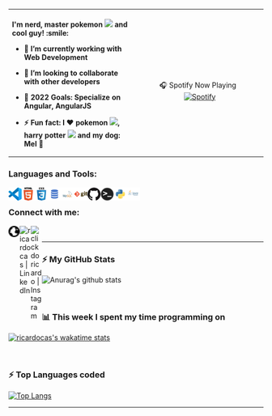 <table width="100%"> 
  <tr>
  <td width="50%">
  &nbsp; <br> 
<strong>I'm nerd, master pokemon <img src = "http://i.imgur.com/wFJgJO8.png" width= "20px"></a> and cool guy! :smile:

<br>

- 🌱 I’m currently working with Web Development
- 👯 I’m looking to collaborate with other developers
- 🥅 2022 Goals: Specialize on Angular, AngularJS
- ⚡ Fun fact: I :heart: pokemon <img src="http://i.imgur.com/jee6nD3.png" width="19px"></a>, harry potter <img src="http://i.imgur.com/8sLXTMm.jpg" width="19px"></a> and my dog: Mel 🐶

  </td>
  <td width="50%">
<br><p align="center">       🎧 Spotify Now Playing
&nbsp; <br> [![Spotify](https://novatorem.ricardo-cas.vercel.app/api/spotify)](https://open.spotify.com/user/ricardo_cas)

</p>
  </td>
  </table>
  
### Languages and Tools:

[<img align="left" alt="Visual Studio Code" width="26px" src="https://raw.githubusercontent.com/github/explore/80688e429a7d4ef2fca1e82350fe8e3517d3494d/topics/visual-studio-code/visual-studio-code.png" />][website]
[<img align="left" alt="HTML5" width="26px" src="https://raw.githubusercontent.com/github/explore/80688e429a7d4ef2fca1e82350fe8e3517d3494d/topics/html/html.png" />][website]
[<img align="left" alt="CSS3" width="26px" src="https://raw.githubusercontent.com/github/explore/80688e429a7d4ef2fca1e82350fe8e3517d3494d/topics/css/css.png" />][website]
[<img align="left" alt="SQL" width="26px" src="https://raw.githubusercontent.com/github/explore/80688e429a7d4ef2fca1e82350fe8e3517d3494d/topics/sql/sql.png" />][website]
[<img align="left" alt="MySQL" width="26px" src="https://raw.githubusercontent.com/github/explore/80688e429a7d4ef2fca1e82350fe8e3517d3494d/topics/mysql/mysql.png" />][website]
[<img align="left" alt="Git" width="26px" src="https://raw.githubusercontent.com/github/explore/80688e429a7d4ef2fca1e82350fe8e3517d3494d/topics/git/git.png" />][website]
[<img align="left" alt="GitHub" width="26px" src="https://raw.githubusercontent.com/github/explore/78df643247d429f6cc873026c0622819ad797942/topics/github/github.png" />][website]
[<img align="left" alt="Terminal" width="26px" src="https://raw.githubusercontent.com/github/explore/80688e429a7d4ef2fca1e82350fe8e3517d3494d/topics/terminal/terminal.png" />][website]
[<img align="left" alt="Phyton" width="26px" src="https://raw.githubusercontent.com/github/explore/80688e429a7d4ef2fca1e82350fe8e3517d3494d/topics/python/python.png" />][website]
[<img align="left" alt="Java" width="26px" src="https://raw.githubusercontent.com/github/explore/80688e429a7d4ef2fca1e82350fe8e3517d3494d/topics/java/java.png" />][website]

<br />

### Connect with me:

[<img align="left" alt="ricardo.digital" width="22px" src="https://raw.githubusercontent.com/iconic/open-iconic/master/svg/globe.svg" />][website]
[<img align="left" alt="ricardocas | LinkedIn" width="22px" src="https://cdn.jsdelivr.net/npm/simple-icons@v3/icons/linkedin.svg" />][linkedin]
[<img align="left" alt="clickdoricardo | Instagram" width="22px" src="https://cdn.jsdelivr.net/npm/simple-icons@v3/icons/instagram.svg" />][instagram]

<!-- [<img align="left" alt="codeSTACKr | YouTube" width="22px" src="https://cdn.jsdelivr.net/npm/simple-icons@v3/icons/youtube.svg" />][youtube] -->
<!-- [<img align="left" alt="rcosta_digital | Twitter" width="22px" src="https://cdn.jsdelivr.net/npm/simple-icons@v3/icons/twitter.svg" />][twitter] -->

<br />

---

### :zap: **My GitHub Stats**

![Anurag's github stats](https://github-readme-stats-vert-iota.vercel.app/api?username=ricardo-cas&hide=contribs&theme=graywhite&count_private=true,prs)

<br />
<!-- Atividade da semana -->

### 📊 This week I spent my time programming on

[![ricardocas's wakatime stats](https://github-readme-stats-vert-iota.vercel.app/api/wakatime?username=ricardocas)](https://github.com/ricardo-cas/github-readme-stats)

<br />
<!-- Top linguagens utilizadas -->

### :zap: Top Languages coded

[![Top Langs](https://github-readme-stats.vercel.app/api/top-langs/?username=ricardo-cas)](https://github.com/anuraghazra/github-readme-stats)

---

<br />

[website]: http://www.ricardo.digital/
[twitter]: https://twitter.com/rcosta_digital
[instagram]: https://www.instagram.com/clickdoricardo/
[linkedin]: https://www.linkedin.com/in/ricardocas/

<!-- [youtube]: https://youtube.com/codeSTACKr -->
